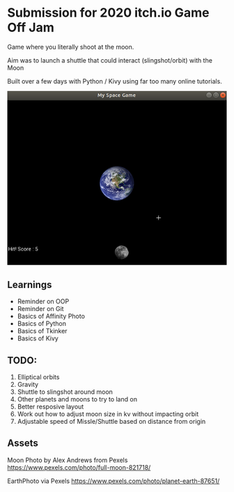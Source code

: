 # Submission for 2020 itch.io Game Off Jam

Game where you literally shoot at the moon.

Aim was to launch a shuttle that could interact (slingshot/orbit) with the Moon

Built over a few days with Python / Kivy using far too many online tutorials.

![preview](/preview.png)

## Learnings
* Reminder on OOP
* Reminder on Git
* Basics of Affinity Photo
* Basics of Python
* Basics of Tkinker
* Basics of Kivy

## TODO:
 1. Elliptical orbits
 1. Gravity
 1. Shuttle to slingshot around moon
 1. Other planets and moons to try to land on
 1. Better resposive layout
 1. Work out how to adjust moon size in kv without impacting orbit
 1. Adjustable speed of Missle/Shuttle based on distance from origin

## Assets
Moon Photo by Alex Andrews from Pexels
https://www.pexels.com/photo/full-moon-821718/

EarthPhoto via Pexels
https://www.pexels.com/photo/planet-earth-87651/
